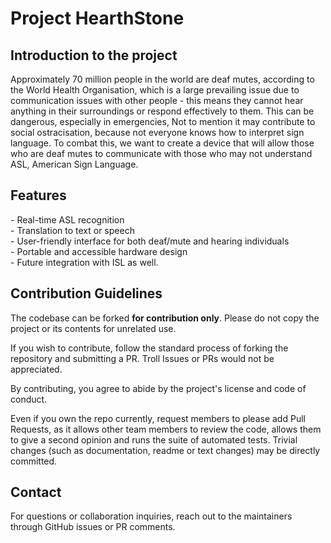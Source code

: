 <h1>Project HearthStone</h1>
<h2>Introduction to the project </h2>
Approximately 70 million people in the world are deaf mutes, according to the World Health Organisation, which is a large prevailing issue due to communication issues with other people - this means they cannot hear anything in their surroundings or respond effectively to them. This can be dangerous, especially in emergencies,
Not to mention it may contribute to social ostracisation, because not everyone knows how to interpret sign language. To combat this, we want to create a device that will allow those who are deaf mutes to communicate with those who may not understand ASL, American Sign Language.

<h2>Features</h2>
- Real-time ASL recognition <br>
- Translation to text or speech <br>
- User-friendly interface for both deaf/mute and hearing individuals <br>
- Portable and accessible hardware design <br>
- Future integration with ISL as well. <br>

<h2>Contribution Guidelines</h2>
The codebase can be forked <b>for contribution only</b>. Please do not copy the project or its contents for unrelated use.  

If you wish to contribute, follow the standard process of forking the repository and submitting a PR. Troll Issues or PRs would not be appreciated.

By contributing, you agree to abide by the project's license and code of conduct.

Even if you own the repo currently, request members to please add Pull Requests, as it allows other team members to review the code, allows them to give a second opinion and runs the suite of automated tests. Trivial changes (such as documentation, readme or text changes) may be directly committed.

<h2>Contact</h2>
For questions or collaboration inquiries, reach out to the maintainers through GitHub issues or PR comments.
